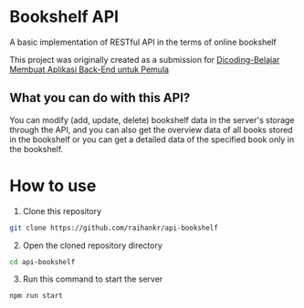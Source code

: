 # Bookshelf API
A basic implementation of RESTful API in the terms of online bookshelf

This project was originally created as a submission for [Dicoding-Belajar Membuat Aplikasi Back-End untuk Pemula](https://www.dicoding.com/academies/261-belajar-membuat-aplikasi-back-end-untuk-pemula)

**What you can do with this API?**  
---
You can modify (add, update, delete) bookshelf data in the server's storage through the API, and you can also get the overview data of all books stored in the bookshelf or you can get a detailed data of the specified book only in the bookshelf.

# How to use
1. Clone this repository
  ```sh
  git clone https://github.com/raihankr/api-bookshelf
  ```
2. Open the cloned repository directory
  ```sh
  cd api-bookshelf
  ```
3. Run this command to start the server
  ```sh
  npm run start
  ```

